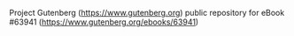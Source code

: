 Project Gutenberg (https://www.gutenberg.org) public repository for
eBook #63941 (https://www.gutenberg.org/ebooks/63941)
